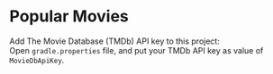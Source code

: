 # Popular Movies

Add The Movie Database (TMDb) API key to this project:<br />
Open `gradle.properties` file, and put your TMDb API key as value of `MovieDbApiKey`.
